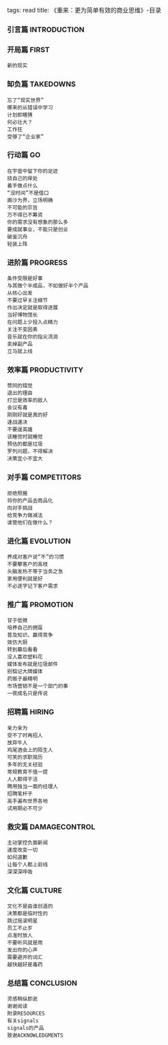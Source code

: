 tags: read
title: 《重来：更为简单有效的商业思维》-目录


### 引言篇 INTRODUCTION


### 开局篇 FIRST

	新的现实

### 缷负篇 TAKEDOWNS

	忘了“现实世界”
	哪来的从错误中学习
	计划即瞎猜
	何必壮大？
	工作狂
	受够了“企业家”

### 行动篇 GO

	在宇宙中留下你的足迹
	挠自己的痒处
	着手做点什么
	“没时间”不是借口
	画沙为界，立场明确
	不可能的宗旨
	万不得已不筹资
	你的需求没有想象的那么多
	要成就事业，不能只是创业
	破釜沉舟
	轻装上阵

### 进阶篇 PROGRESS

	条件受限是好事
	与其做个半成品，不如做好半个产品
	从核心出发
	不要过早关注细节
	作出决定就是取得进展
	当好博物馆长
	在问题上少投入点精力
	关注不变因素
	音乐就在你的指尖流淌
	卖掉副产品
	立马就上线

### 效率篇 PRODUCTIVITY

	赞同的错觉
	退出的理由
	打岔是效率的敌人
	会议有毒
	刚刚好就是真的好
	速战速决
	不要逞英雄
	该睡觉时就睡觉
	预估的都是垃圾
	罗列问题，不得解决
	决策宜小不宜大

### 对手篇 COMPETITORS

	拒绝照搬
	将你的产品去商品化
	向对手挑战
	给竞争力做减法
	谁管他们在做什么？

### 进化篇 EVOLUTION

	养成对客户说“不”的习惯
	不要攀客户的高枝
	头脑发热不等于当务之急
	家用便利就是好
	不必逐字记下客户需求

### 推广篇 PROMOTION

	甘于低微
	培养自己的拥趸
	普及知识，赢得竞争
	效仿大厨
	转到幕后看看
	没人喜欢塑料花
	媒体发布就是垃圾邮件
	别惦记大牌媒体
	药贩子最精明
	市场营销不是一个部门的事
	一夜成名只是传说

### 招聘篇 HIRING

	亲力亲为
	受不了时再招人
	放弃牛人
	鸡尾酒会上的陌生人
	可笑的求职简历
	多年的无关经验
	常规教育不值一提
	人人都得干活
	聘用独当一面的经理人
	招聘笔杆子
	高手遍布世界各地
	试用期必不可少

### 救灾篇 DAMAGECONTROL

	主动掌控负面新闻
	速度改变一切
	如何道歉
	让每个人都上前线
	深深深呼吸

### 文化篇 CULTURE

	文化不是由谁创造的
	决策都是临时性的
	跳过摇滚明星
	员工不止岁
	点准时放人
	不要听风就是雨
	发出你的心声
	需要避开的词汇
	越快越好是毒药

### 总结篇 CONCLUSION

	灵感稍纵即逝
	谢谢阅读
	附录RESOURCES
	有关signals
	signals的产品
	致谢ACKNOWLEDGMENTS
